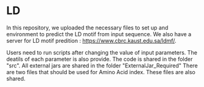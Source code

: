 # LD
In this repository, we uploaded the necessary files to set up and environment to predict the LD motif from input sequence. We also have a server for LD motif predition : https://www.cbrc.kaust.edu.sa/ldmf/.

Users need to run scripts  after changing the value of input parameters. The deatils of each parameter is also provide. The code is shared in the  folder "src".
All external jars are shared in the folder "ExternalJar_Required"
There are two files that should be used for Amino Acid index. These files are also shared.

